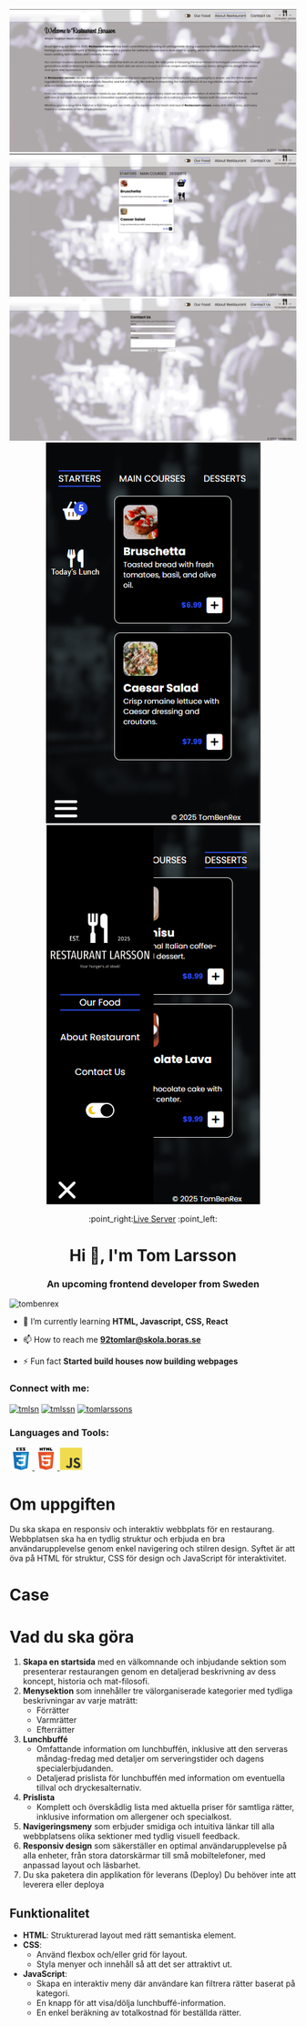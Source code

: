 

<p align="center">
 <img src="img/preview1.png" max-width="300px"  />
 <img src="img/preview2.png" max-height="300px"  />
 <img src="img/preview3.png" max-height="600px"  />
 <img src="img/preview4.png" max-height="600px"  />
 <img src="img/preview5.png" max-height="600px"  />


  </p>



<p align="center">
:point_right:<a href="https://tombenrex.github.io/restaurant/" target="blank">Live Server</a> :point_left:
</p>

##

<h1 align="center">Hi 👋, I'm Tom Larsson</h1>
<h3 align="center">An upcoming frontend developer from Sweden</h3>

<p align="left"> <img src="https://komarev.com/ghpvc/?username=tombenrex&label=Profile%20views&color=0e75b6&style=flat" alt="tombenrex" /> </p>

- 🌱 I’m currently learning **HTML, Javascript, CSS, React**

- 📫 How to reach me **92tomlar@skola.boras.se**

- ⚡ Fun fact **Started build houses now building webpages**

<h3 align="left">Connect with me:</h3>
<p align="left">
<a href="https://linkedin.com/in/tmlsn" target="blank"><img align="center" src="https://raw.githubusercontent.com/rahuldkjain/github-profile-readme-generator/master/src/images/icons/Social/linked-in-alt.svg" alt="tmlsn" height="30" width="40" /></a>
<a href="https://fb.com/tmlssn" target="blank"><img align="center" src="https://raw.githubusercontent.com/rahuldkjain/github-profile-readme-generator/master/src/images/icons/Social/facebook.svg" alt="tmlssn" height="30" width="40" /></a>
<a href="https://instagram.com/tomlarssons" target="blank"><img align="center" src="https://raw.githubusercontent.com/rahuldkjain/github-profile-readme-generator/master/src/images/icons/Social/instagram.svg" alt="tomlarssons" height="30" width="40" /></a>
</p>

<h3 align="left">Languages and Tools:</h3>
<p align="left"> <a href="https://www.w3schools.com/css/" target="_blank" rel="noreferrer"> <img src="https://raw.githubusercontent.com/devicons/devicon/master/icons/css3/css3-original-wordmark.svg" alt="css3" width="40" height="40"/> </a> <a href="https://www.w3.org/html/" target="_blank" rel="noreferrer"> <img src="https://raw.githubusercontent.com/devicons/devicon/master/icons/html5/html5-original-wordmark.svg" alt="html5" width="40" height="40"/> </a> <a href="https://developer.mozilla.org/en-US/docs/Web/JavaScript" target="_blank" rel="noreferrer"> <img src="https://raw.githubusercontent.com/devicons/devicon/master/icons/javascript/javascript-original.svg" alt="javascript" width="40" height="40"/> </a> </p>




# Om uppgiften

Du ska skapa en responsiv och interaktiv webbplats för en restaurang. Webbplatsen ska ha en tydlig struktur och erbjuda en bra användarupplevelse genom enkel navigering och stilren design. Syftet är att öva på HTML för struktur, CSS för design och JavaScript för interaktivitet.

# Case

# Vad du ska göra

1. **Skapa en startsida** med en välkomnande och inbjudande sektion som presenterar restaurangen genom en detaljerad beskrivning av dess koncept, historia och mat-filosofi.
2. **Menysektion** som innehåller tre välorganiserade kategorier med tydliga beskrivningar av varje maträtt:
    - Förrätter
    - Varmrätter
    - Efterrätter
3. **Lunchbuffé**
    - Omfattande information om lunchbuffén, inklusive att den serveras måndag-fredag med detaljer om serveringstider och dagens specialerbjudanden.
    - Detaljerad prislista för lunchbuffén med information om eventuella tillval och dryckesalternativ.
4. **Prislista**
    - Komplett och överskådlig lista med aktuella priser för samtliga rätter, inklusive information om allergener och specialkost.
5. **Navigeringsmeny** som erbjuder smidiga och intuitiva länkar till alla webbplatsens olika sektioner med tydlig visuell feedback.
6. **Responsiv design** som säkerställer en optimal användarupplevelse på alla enheter, från stora datorskärmar till små mobiltelefoner, med anpassad layout och läsbarhet.
7. Du ska paketera din applikation för leverans (Deploy) Du behöver inte att leverera eller deploya


## **Funktionalitet**

- **HTML**: Strukturerad layout med rätt semantiska element.
- **CSS**:
    - Använd flexbox och/eller grid för layout.
    - Styla menyer och innehåll så att det ser attraktivt ut.
- **JavaScript**:
    - Skapa en interaktiv meny där användare kan filtrera rätter baserat på kategori.
    - En knapp för att visa/dölja lunchbuffé-information.
    - En enkel beräkning av totalkostnad för beställda rätter.
